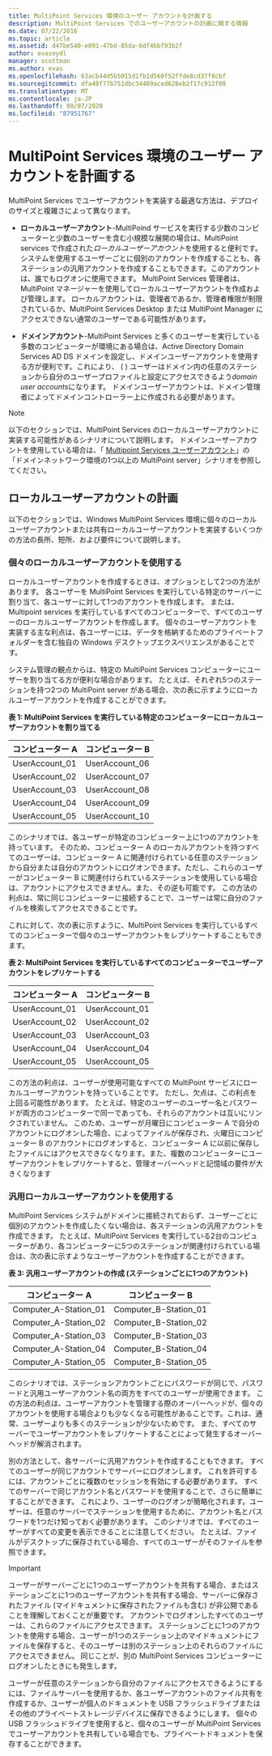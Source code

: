 ```yaml
---
title: MultiPoint Services 環境のユーザー アカウントを計画する
description: MultiPoint Services でのユーザーアカウントの計画に関する情報
ms.date: 07/22/2016
ms.topic: article
ms.assetid: d47be540-e891-47bd-85da-6df4bbf93b2f
author: evaseydl
manager: scottman
ms.author: evas
ms.openlocfilehash: 63acb44d5b5015d1fb1d560f52ffde8cd37f8cbf
ms.sourcegitcommit: dfa48f77b751dbc34409aced628eb2f17c912f08
ms.translationtype: MT
ms.contentlocale: ja-JP
ms.lasthandoff: 08/07/2020
ms.locfileid: "87951767"
---
```

# <a name="plan-user-accounts-for-your-multipoint-services-environment"></a>MultiPoint Services 環境のユーザー アカウントを計画する
MultiPoint Services でユーザーアカウントを実装する最適な方法は、デプロイのサイズと複雑さによって異なります。

-   **ローカルユーザーアカウント**-MultiPoind サービスを実行する少数のコンピューターと少数のユーザーを含む小規模な展開の場合は、MultiPoint services で作成された*ローカルユーザーアカウント*を使用すると便利です。 システムを使用するユーザーごとに個別のアカウントを作成することも、各ステーションの汎用アカウントを作成することもできます。このアカウントは、誰でもログオンに使用できます。 MultiPoint Services 管理者は、MultiPoint マネージャーを使用してローカルユーザーアカウントを作成および管理します。 ローカルアカウントは、管理者であるか、管理者権限が制限されているか、MultiPoint Services Desktop または MultiPoint Manager にアクセスできない通常のユーザーである可能性があります。

-   **ドメインアカウント**-MultiPoint Services と多くのユーザーを実行している多数のコンピューターが環境にある場合は、Active Directory Domain Services AD DS ドメインを設定し、ドメインユーザーアカウントを使用する方が便利です。これにより、 \( \) ユーザーはドメイン内の任意のステーションから自分のユーザープロファイルと設定にアクセスできるよう*domain user accounts*になります。 ドメインユーザーアカウントは、ドメイン管理者によってドメインコントローラー上に作成される必要があります。

> [!NOTE]
> 以下のセクションでは、MultiPoint Services のローカルユーザーアカウントに実装する可能性があるシナリオについて説明します。 ドメインユーザーアカウントを使用している場合は、「 [Multipoint Services ユーザーアカウント](Example-scenarios--MultiPoint-Services-user-accounts.md)」の「ドメインネットワーク環境の1つ以上の MultiPoint server」シナリオを参照してください。

## <a name="planning-local-user-accounts"></a>ローカルユーザーアカウントの計画
以下のセクションでは、Windows MultiPoint Services 環境に個々のローカルユーザーアカウントまたは共有ローカルユーザーアカウントを実装するいくつかの方法の長所、短所、および要件について説明します。

### <a name="use-individual-local-user-accounts"></a>個々のローカルユーザーアカウントを使用する
ローカルユーザーアカウントを作成するときは、オプションとして2つの方法があります。  各ユーザーを MultiPoint Services を実行している特定のサーバーに割り当て、各ユーザーに対して1つのアカウントを作成します。 または、Multipoint services を実行しているすべてのコンピューターで、すべてのユーザーのローカルユーザーアカウントを作成します。 個々のユーザーアカウントを実装する主な利点は、各ユーザーには、データを格納するためのプライベートフォルダーを含む独自の Windows デスクトップエクスペリエンスがあることです。

システム管理の観点からは、特定の MultiPoint Services コンピューターにユーザーを割り当てる方が便利な場合があります。 たとえば、それぞれ5つのステーションを持つ2つの MultiPoint server がある場合、次の表に示すようにローカルユーザーアカウントを作成することができます。

**表 1: MultiPoint Services を実行している特定のコンピューターにローカルユーザーアカウントを割り当てる**

|コンピューター A|コンピューター B|
|--------------|--------------|
|UserAccount_01|UserAccount_06|
|UserAccount_02|UserAccount_07|
|UserAccount_03|UserAccount_08|
|UserAccount_04|UserAccount_09|
|UserAccount_05|UserAccount_10|

このシナリオでは、各ユーザーが特定のコンピューター上に1つのアカウントを持っています。 そのため、コンピューター A のローカルアカウントを持つすべてのユーザーは、コンピューター A に関連付けられている任意のステーションから自分または自分のアカウントにログオンできます。ただし、これらのユーザーがコンピューター B に関連付けられているステーションを使用している場合は、アカウントにアクセスできません。また、その逆も可能です。 この方法の利点は、常に同じコンピューターに接続することで、ユーザーは常に自分のファイルを検索してアクセスできることです。

これに対して、次の表に示すように、MultiPoint Services を実行しているすべてのコンピューターで個々のユーザーアカウントをレプリケートすることもできます。

**表 2: MultiPoint Services を実行しているすべてのコンピューターでユーザーアカウントをレプリケートする**

|コンピューター A|コンピューター B|
|--------------|--------------|
|UserAccount_01|UserAccount_01|
|UserAccount_02|UserAccount_02|
|UserAccount_03|UserAccount_03|
|UserAccount_04|UserAccount_04|
|UserAccount_05|UserAccount_05|

この方法の利点は、ユーザーが使用可能なすべての MultiPoint サービスにローカルユーザーアカウントを持っていることです。 ただし、欠点は、この利点を上回る可能性があります。 たとえば、特定のユーザーのユーザー名とパスワードが両方のコンピューターで同一であっても、それらのアカウントは互いにリンクされていません。 このため、ユーザーが月曜日にコンピューター A で自分のアカウントにログオンした場合、によってファイルが保存され、火曜日にコンピューター B のアカウントにログオンすると、コンピューター A に以前に保存したファイルにはアクセスできなくなります。また、複数のコンピューターにユーザーアカウントをレプリケートすると、管理オーバーヘッドと記憶域の要件が大きくなります

### <a name="use-generic-local-user-accounts"></a>汎用ローカルユーザーアカウントを使用する
MultiPoint Services システムがドメインに接続されておらず、ユーザーごとに個別のアカウントを作成したくない場合は、各ステーションの汎用アカウントを作成できます。 たとえば、MultiPoint Services を実行している2台のコンピューターがあり、各コンピューターに5つのステーションが関連付けられている場合は、次の表に示すようなユーザーアカウントを作成することができます。

**表 3: 汎用ユーザーアカウントの作成 (ステーションごとに1つのアカウント)**

|コンピューター A|コンピューター B|
|--------------|--------------|
|Computer_A-Station_01|Computer_B-Station_01|
|Computer_A-Station_02|Computer_B-Station_02|
|Computer_A-Station_03|Computer_B-Station_03|
|Computer_A-Station_04|Computer_B-Station_04|
|Computer_A-Station_05|Computer_B-Station_05|

このシナリオでは、ステーションアカウントごとにパスワードが同じで、パスワードと汎用ユーザーアカウント名の両方をすべてのユーザーが使用できます。 この方法の利点は、ユーザーアカウントを管理する際のオーバーヘッドが、個々のアカウントを使用する場合よりも少なくなる可能性があることです。これは、通常、ユーザーよりも多くのステーションが少ないためです。 また、すべてのサーバーでユーザーアカウントをレプリケートすることによって発生するオーバーヘッドが解消されます。

別の方法として、各サーバーに汎用アカウントを作成することもできます。 すべてのユーザーが同じアカウントでサーバーにログオンします。 これを許可するには、アカウントごとに複数のセッションを有効にする必要があります。 すべてのサーバーで同じアカウント名とパスワードを使用することで、さらに簡単にすることができます。 これにより、ユーザーのログオンが簡略化されます。ユーザーは、任意のサーバーでステーションを使用するために、アカウント名とパスワードを1つだけ知っておく必要があります。 このシナリオでは、すべてのユーザーがすべての変更を表示できることに注意してください。 たとえば、ファイルがデスクトップに保存されている場合、すべてのユーザーがそのファイルを参照できます。

> [!IMPORTANT]
> ユーザーがサーバーごとに1つのユーザーアカウントを共有する場合、またはステーションごとに1つのユーザーアカウントを共有する場合、サーバーに保存されたファイル (マイドキュメントに保存されたファイルも含む) が非公開であることを理解しておくことが重要です。 アカウントでログオンしたすべてのユーザーは、これらのファイルにアクセスできます。 ステーションごとに1つのアカウントを使用する場合、ユーザーが1つのステーション上のマイドキュメントにファイルを保存すると、そのユーザーは別のステーション上のそれらのファイルにアクセスできません。 同じことが、別の MultiPoint Services コンピューターにログオンしたときにも発生します。

ユーザーが任意のステーションから自分のファイルにアクセスできるようにするには、ファイルサーバーを使用するか、各ユーザーアカウントのファイル共有を作成するか、ユーザーが個人のドキュメントを USB フラッシュドライブまたはその他のプライベートストレージデバイスに保存できるようにします。 個々の USB フラッシュドライブを使用すると、個々のユーザーが MultiPoint Services でユーザーアカウントを共有している場合でも、プライベートドキュメントを保存することができます。